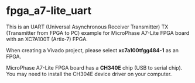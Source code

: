 # fpga_a7-lite_uart

This is an UART (Universal Asynchronous Receiver Transmitter)  TX (Transmitter from FPGA to PC) example for MicroPhase A7-Lite FPGA board with an XC7A100T (Artix-7) FPGA.

When creating a Vivado project, please select **xc7a100tfgg484-1** as an FPGA.

MicroPhase A7-Lite FPGA board has a **CH340E** chip (USB to serial chip).
You may need to install the CH304E device driver on your computer.
